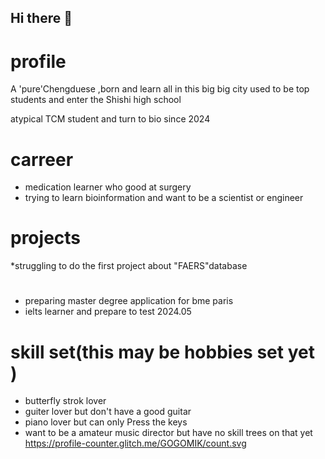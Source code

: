 ## Hi there 👋

# profile
A 'pure'Chengduese ,born and learn all in this big big city 
used to be top students and enter the Shishi high school

atypical TCM student and turn to bio since 2024 
# carreer
* medication learner who good at surgery 
* trying to learn bioinformation and want to be a scientist or engineer 

# projects
*struggling to do the first project about "FAERS"database 

#
* preparing master degree application for bme paris 
* ielts learner and prepare to test 2024.05 
# skill set(this may be hobbies set yet )
* butterfly strok lover
* guiter lover but don't have a good guitar
* piano lover but can only Press the keys 
* want to be a amateur music director but have no skill trees on that yet
https://profile-counter.glitch.me/GOGOMIK/count.svg
